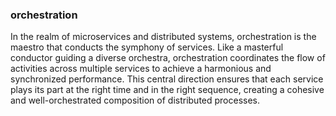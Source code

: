 ### orchestration

In the realm of microservices and distributed systems, orchestration is the maestro that conducts the symphony of services. Like a masterful conductor guiding a diverse orchestra, orchestration coordinates the flow of activities across multiple services to achieve a harmonious and synchronized performance. This central direction ensures that each service plays its part at the right time and in the right sequence, creating a cohesive and well-orchestrated composition of distributed processes.
